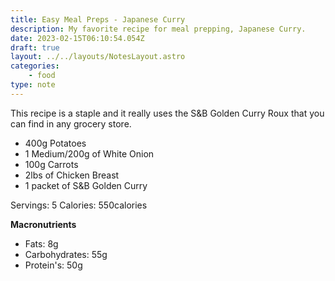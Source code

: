 ```yaml
---
title: Easy Meal Preps - Japanese Curry
description: My favorite recipe for meal prepping, Japanese Curry.
date: 2023-02-15T06:10:54.054Z
draft: true
layout: ../../layouts/NotesLayout.astro
categories:
    - food
type: note
---
```


This recipe is a staple and it really uses the S&B Golden Curry Roux that you can find in any grocery store.

-   400g Potatoes
-   1 Medium/200g of White Onion
-   100g Carrots
-   2lbs of Chicken Breast
-   1 packet of S&B Golden Curry

Servings: 5
Calories: 550calories

**Macronutrients**

-   Fats: 8g
-   Carbohydrates: 55g
-   Protein's: 50g
